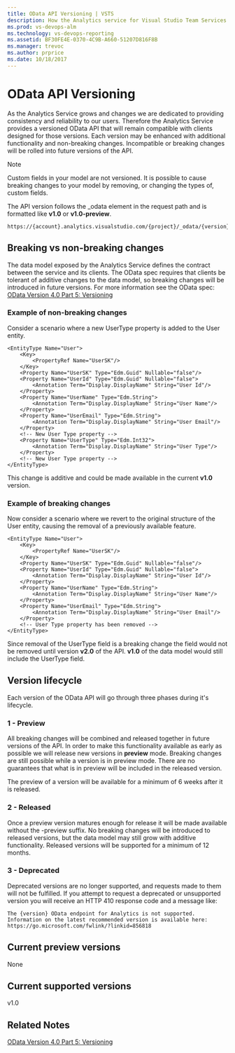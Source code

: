 ```yaml
---
title: OData API Versioning | VSTS  
description: How the Analytics service for Visual Studio Team Services (VSTS) manages changes to the OData API. 
ms.prod: vs-devops-alm
ms.technology: vs-devops-reporting
ms.assetid: BF30FE4E-0370-4C9B-A660-51207D816F8B
ms.manager: trevoc
ms.author: prprice
ms.date: 10/18/2017
---
```


# OData API Versioning
As the Analytics Service grows and changes we are dedicated to providing consistency and reliability to our users. Therefore the Analytics Service provides a versioned OData API that will remain compatible with clients designed for those versions. Each version may be enhanced with additional functionality and non-breaking changes. Incompatible or breaking changes will be rolled into future versions of the API.

>[!NOTE]
>Custom fields in your model are not versioned. It is possible to cause breaking changes to your model by removing, or changing the types of, custom fields.

The API version follows the _odata element in the request path and is formatted like **v1.0** or **v1.0-preview**.
```
https://{account}.analytics.visualstudio.com/{project}/_odata/{version}/$metadata
```

## Breaking vs non-breaking changes
The data model exposed by the Analytics Service defines the contract between the service and its clients. The OData spec requires that clients be tolerant of additive changes to the data model, so breaking changes will be introduced in future versions. For more information see the OData spec: 
[OData Version 4.0 Part 5: Versioning](http://docs.oasis-open.org/odata/odata/v4.0/errata03/os/complete/part1-protocol/odata-v4.0-errata03-os-part1-protocol-complete.html#_Toc453752208)

### Example of non-breaking changes
Consider a scenario where a new UserType property is added to the User entity.
```
<EntityType Name="User">
    <Key>
        <PropertyRef Name="UserSK"/>
    </Key>
    <Property Name="UserSK" Type="Edm.Guid" Nullable="false"/>
    <Property Name="UserId" Type="Edm.Guid" Nullable="false">
        <Annotation Term="Display.DisplayName" String="User Id"/>
    </Property>
    <Property Name="UserName" Type="Edm.String">
        <Annotation Term="Display.DisplayName" String="User Name"/>
    </Property>
    <Property Name="UserEmail" Type="Edm.String">
        <Annotation Term="Display.DisplayName" String="User Email"/>
    </Property>
    <!-- New User Type property -->
    <Property Name="UserType" Type="Edm.Int32">
        <Annotation Term="Display.DisplayName" String="User Type"/>
    </Property>
    <!-- New User Type property -->
</EntityType>
```
This change is additive and could be made available in the current **v1.0** version.

### Example of breaking changes
Now consider a scenario where we revert to the original structure of the User entity, causing the removal of a previously available feature.
```
<EntityType Name="User">
    <Key>
        <PropertyRef Name="UserSK"/>
    </Key>
    <Property Name="UserSK" Type="Edm.Guid" Nullable="false"/>
    <Property Name="UserId" Type="Edm.Guid" Nullable="false">
        <Annotation Term="Display.DisplayName" String="User Id"/>
    </Property>
    <Property Name="UserName" Type="Edm.String">
        <Annotation Term="Display.DisplayName" String="User Name"/>
    </Property>
    <Property Name="UserEmail" Type="Edm.String">
        <Annotation Term="Display.DisplayName" String="User Email"/>
    </Property>
    <!-- User Type property has been removed -->
</EntityType>
```
Since removal of the UserType field is a breaking change the field would not be removed until version **v2.0** of the API. **v1.0** of the data model would still include the UserType field.

## Version lifecycle
Each version of the OData API will go through three phases during it's lifecycle. 

### 1 - Preview
All breaking changes will be combined and released together in future versions of the API. In order to make this functionality available as early as possible we will release new versions in **preview** mode. Breaking changes are still possible while a version is in preview mode. There are no guarantees that what is in preview will be included in the released version.

The preview of a version will be available for a minimum of 6 weeks after it is released.

### 2 - Released
Once a preview version matures enough for release it will be made available without the -preview suffix. No breaking changes will be introduced to released versions, but the data model may still grow with additive functionality. Released versions will be supported for a minimum of 12 months. 

### 3 - Deprecated
Deprecated versions are no longer supported, and requests made to them will not be fulfilled. If you attempt to request a deprecated or unsupported version you will receive an HTTP 410 response code and a message like:

```
The {version} OData endpoint for Analytics is not supported. Information on the latest recommended version is available here: https://go.microsoft.com/fwlink/?linkid=856818
```


## Current preview versions
None

## Current supported versions
v1.0

## Related Notes
[OData Version 4.0 Part 5: Versioning](http://docs.oasis-open.org/odata/odata/v4.0/errata03/os/complete/part1-protocol/odata-v4.0-errata03-os-part1-protocol-complete.html#_Toc453752208)
